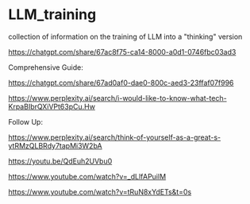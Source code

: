 # LLM_training
collection of information on the training of LLM into a "thinking" version

https://chatgpt.com/share/67ac8f75-ca14-8000-a0d1-0746fbc03ad3

Comprehensive Guide:

https://chatgpt.com/share/67ad0af0-dae0-800c-aed3-23ffaf07f996

https://www.perplexity.ai/search/i-would-like-to-know-what-tech-KrpaBIbrQXiVPt63pCu.Hw

Follow Up:

https://www.perplexity.ai/search/think-of-yourself-as-a-great-s-ytRMzQLBRdy7tapMi3W2bA

https://youtu.be/QdEuh2UVbu0

https://www.youtube.com/watch?v=_dLlfAPuilM

https://www.youtube.com/watch?v=tRuN8xYdETs&t=0s
